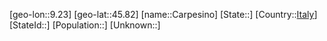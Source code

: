 ﻿---
location: [45.82,9.23]
type: City
tags:
- geo/City


SpocWebEntityId: 29492
isDeleted: false
confidential: public

---
[geo-lon::9.23]
[geo-lat::45.82]
[name::Carpesino]
[State::]
[Country::[Italy](geo/Continent/Europe/Italy.md)]
[StateId::]
[Population::]
[Unknown::]

